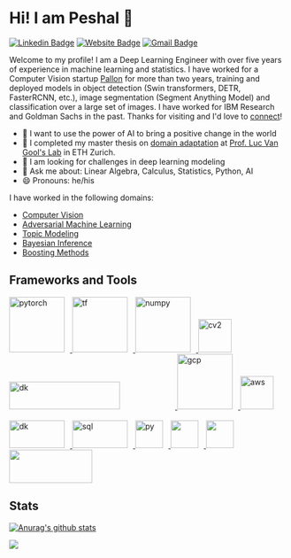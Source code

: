 # Hi! I am Peshal 👋

[![Linkedin Badge](https://img.shields.io/badge/-Linkedin-blue?style=flat&logo=Linkedin&logoColor=white&link=https://www.linkedin.com/in/jlim/)](https://www.linkedin.com/in/peshal-agarwal/)
[![Website Badge](https://img.shields.io/badge/-Homepage-green?style=flat&logo=Google-Chrome&logoColor=white&link=https://jessicalim.me)](https://agpeshal.github.io)
[![Gmail Badge](https://img.shields.io/badge/-GMail-c14438?style=flat&logo=Gmail&logoColor=white&link=mailto:jessicalim813@gmail.com)](mailto:peshala48@gmail.com)

Welcome to my profile! I am a Deep Learning Engineer with over five years of experience in machine learning and statistics. I have worked for a Computer Vision startup [Pallon](http://www.pallon.com) for more than two years, training and deployed models in object detection (Swin transformers, DETR, FasterRCNN, etc.), image segmentation (Segment Anything Model) and classification over a large set of images. I have worked for IBM Research and Goldman Sachs in the past. Thanks for visiting and I'd love to [connect](https://www.linkedin.com/in/peshal-agarwal/)!

- :goal_net: I want to use the power of AI to bring a positive change in the world​
- 🔭 I completed my master thesis on [domain adaptation](https://arxiv.org/abs/2103.14577) at [Prof. Luc Van Gool's Lab](https://icu.ee.ethz.ch/) in ETH Zurich.
- 🌱 I am looking for challenges in deep learning modeling
- 💬 Ask me about: Linear Algebra, Calculus, Statistics, Python, AI
- 😄 Pronouns: he/his


I have worked in the following domains:

- [Computer Vision](https://en.wikipedia.org/wiki/Computer_vision)
- [Adversarial Machine Learning](https://en.wikipedia.org/wiki/Adversarial_machine_learning)
- [Topic Modeling](https://en.wikipedia.org/wiki/Topic_model)
- [Bayesian Inference](https://en.wikipedia.org/wiki/Bayesian_inference)
- [Boosting Methods](https://en.wikipedia.org/wiki/Boosting_(machine_learning))

## Frameworks and Tools
  <a href="https://www.pytorch.org" target="_blank"> <img src="https://upload.wikimedia.org/wikipedia/commons/c/c6/PyTorch_logo_black.svg" alt="pytorch" style="width: 100px; height: 100px; margin-right: 10px; vertical-align: top;"> </a>
  <a href="https://www.tensorflow.org/" target="_blank"> <img src="https://upload.wikimedia.org/wikipedia/commons/a/ab/TensorFlow_logo.svg" alt="tf" style="width: 100px; height: 100px; margin-right: 10px; vertical-align: top;"> </a>
  <a href="https://numpy.org" target="_blank"> <img src="https://upload.wikimedia.org/wikipedia/commons/3/31/NumPy_logo_2020.svg" alt="numpy" style="width: 100px; height: 100px; margin-right: 10px;">
  <a href="https://www.opencv.org/" target="_blank"> <img src="https://upload.wikimedia.org/wikipedia/commons/5/53/OpenCV_Logo_with_text.png" alt="cv2" style="width: 60px; height: 60px; margin-right: 30px;"> </a>
  <a href="https://www.docker.com/" target="_blank"> <img src="https://upload.wikimedia.org/wikipedia/commons/4/4e/Docker_%28container_engine%29_logo.svg" alt="dk" style="width: 200px; height: 50px; margin-right: 100px;"> </a>
  <a href="https://cloud.google.com/" target="_blank"> <img src="https://upload.wikimedia.org/wikipedia/commons/5/51/Google_Cloud_logo.svg" alt="gcp" style="width: 100px; height: 100px; margin-right: 10px;"> </a>
  <a href="https://aws.amazon.com/" target="_blank"> <img src="https://upload.wikimedia.org/wikipedia/commons/9/93/Amazon_Web_Services_Logo.svg" alt="aws" style="width: 60px; height: 60px; margin-right: 10px;"> </a> <br/> <br/>
  <a href="https://python-poetry.org/" target="_blank"> <img src="https://miro.medium.com/v2/resize:fit:750/0*X5nJkEUwQ2sKLeh3.png" alt="dk" style="width: 100px; height: 50px; margin-right: 10px;"> </a>
  <a href="https://en.wikipedia.org/wiki/SQL" target="_blank"> <img src="https://upload.wikimedia.org/wikipedia/commons/8/87/Sql_data_base_with_logo.png" alt="sql" style="width: 100px; height: 50px; margin-right: 10px;"> </a>
  <a href="https://www.python.org/" target="_blank"> <img src="https://upload.wikimedia.org/wikipedia/commons/thumb/0/0a/Python.svg/240px-Python.svg.png" alt="py" style="width: 50px; height: 50px; margin-right: 10px; vertical-align: top;"> </a>
  <a href="https://www.r-project.org/" target="_blank"> <img src="https://www.r-project.org/logo/Rlogo.svg" alt="" style="width: 50px; height: 50px; margin-right: 10px;"> </a>
  <a href="https://code.visualstudio.com/" target="_blank"> <img src="https://upload.wikimedia.org/wikipedia/commons/9/9a/Visual_Studio_Code_1.35_icon.svg" alt="" style="width: 50px; height: 50px; margin-right: 10px;"> </a>
  <a href="https://www.warp.dev/" target="_blank"> <img src="https://miro.medium.com/v2/resize:fit:1400/1*M81rTHp1KG3h-7Y1E-56jA@2x.jpeg" alt="" style="width: 150px; height: 60px; margin-right: 10px;"> </a>
    
  </p>

## Stats
[![Anurag's github stats](https://github-readme-stats.vercel.app/api?username=agpeshal&count_private=true&show_icons=true&hide=stars&theme=algolia)](https://github.com/anuraghazra/github-readme-stats)

<a href="https://github.com/agpeshal">
  <img align="center" src="https://github-readme-stats.vercel.app/api/top-langs/?username=agpeshal&hide=css,html&layout=compact" />
</a>

